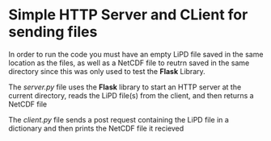 # Simple HTTP Server and CLient for sending files

In order to run the code you must have an empty LiPD file saved in the same location as the files, as well as a NetCDF file to reutrn saved in the same directory since this was only used to test the **Flask** Library.

The *server.py* file uses the **Flask** library to start an HTTP server at the current directory, reads the LiPD file(s) from the client, and then returns a NetCDF file

The *client.py* file sends a post request containing the LiPD file in a dictionary and then prints the NetCDF file it recieved
 
